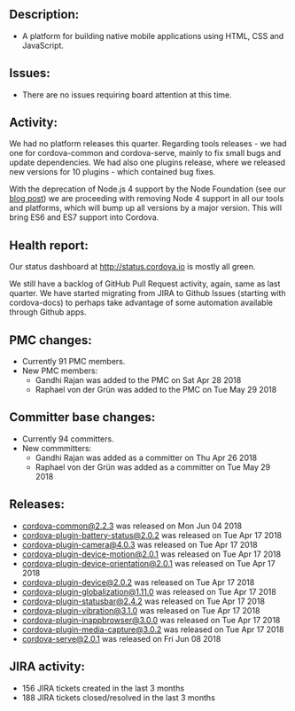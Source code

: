 ## Description: 
 - A platform for building native mobile applications using HTML, CSS and JavaScript.
   
## Issues: 
  - There are no issues requiring board attention at this time. 
  
## Activity: 
We had no platform releases this quarter. Regarding tools releases - we had one for cordova-common and cordova-serve, mainly to fix small bugs and update dependencies. We had also one plugins release, where we released new versions for 10 plugins - which contained bug fixes.

With the deprecation of Node.js 4 support by the Node Foundation (see our [blog post](https://cordova.apache.org/news/2016/10/01/0.x-4.x-deprecation-timeline.html)) we are proceeding with removing Node 4 support in all our tools and platforms, which will bump up all versions by a major version. This will bring ES6 and ES7 support into Cordova.
   
## Health report: 
Our status dashboard at http://status.cordova.io is mostly all green.

We still have a backlog of GitHub Pull Request activity, again, same as last quarter. We have started migrating from JIRA to Github Issues (starting with cordova-docs) to perhaps take advantage of some automation available through Github apps.

## PMC changes: 
   
 - Currently 91 PMC members. 
 - New PMC members: 
    - Gandhi Rajan was added to the PMC on Sat Apr 28 2018 
    - Raphael von der Grün was added to the PMC on Tue May 29 2018 
   
## Committer base changes: 
   
 - Currently 94 committers. 
 - New commmitters: 
    - Gandhi Rajan was added as a committer on Thu Apr 26 2018 
    - Raphael von der Grün was added as a committer on Tue May 29 2018 
   
## Releases: 
   
 - cordova-common@2.2.3 was released on Mon Jun 04 2018 
 - cordova-plugin-battery-status@2.0.2 was released on Tue Apr 17 2018 
 - cordova-plugin-camera@4.0.3 was released on Tue Apr 17 2018 
 - cordova-plugin-device-motion@2.0.1 was released on Tue Apr 17 2018 
 - cordova-plugin-device-orientation@2.0.1 was released on Tue Apr 17 2018 
 - cordova-plugin-device@2.0.2 was released on Tue Apr 17 2018 
 - cordova-plugin-globalization@1.11.0 was released on Tue Apr 17 2018 
 - cordova-plugin-statusbar@2.4.2 was released on Tue Apr 17 2018 
 - cordova-plugin-vibration@3.1.0 was released on Tue Apr 17 2018 
 - cordova-plugin-inappbrowser@3.0.0 was released on Tue Apr 17 2018 
 - cordova-plugin-media-capture@3.0.2 was released on Tue Apr 17 2018 
 - cordova-serve@2.0.1 was released on Fri Jun 08 2018 
   
## JIRA activity: 
   
 - 156 JIRA tickets created in the last 3 months 
 - 188 JIRA tickets closed/resolved in the last 3 months 
